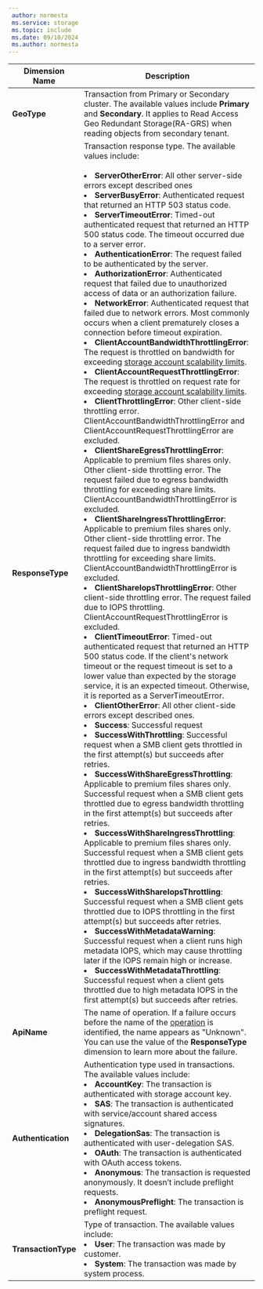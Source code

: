 ```yaml
---
 author: normesta
 ms.service: storage
 ms.topic: include
 ms.date: 09/10/2024
 ms.author: normesta
---
```


| Dimension Name | Description |
| ------------------- | ----------------- |
| **GeoType** | Transaction from Primary or Secondary cluster. The available values include **Primary** and **Secondary**. It applies to Read Access Geo Redundant Storage(RA-GRS) when reading objects from secondary tenant. |
| **ResponseType** | Transaction response type. The available values include: <br/><br/> <li>**ServerOtherError**: All other server-side errors except described ones </li> <li>**ServerBusyError**: Authenticated request that returned an HTTP 503 status code. </li> <li>**ServerTimeoutError**: Timed-out authenticated request that returned an HTTP 500 status code. The timeout occurred due to a server error. </li><li>**AuthenticationError**: The request failed to be authenticated by the server.</li><li>**AuthorizationError**: Authenticated request that failed due to unauthorized access of data or an authorization failure. </li> <li>**NetworkError**: Authenticated request that failed due to network errors. Most commonly occurs when a client prematurely closes a connection before timeout expiration. </li><li>**ClientAccountBandwidthThrottlingError**: The request is throttled on bandwidth for exceeding [storage account scalability limits](../articles/storage/common/scalability-targets-standard-account.md?toc=%2fazure%2fstorage%2fblobs%2ftoc.json).</li><li>**ClientAccountRequestThrottlingError**: The request is throttled on request rate for exceeding [storage account scalability limits](../articles/storage/common/scalability-targets-standard-account.md?toc=%2fazure%2fstorage%2fblobs%2ftoc.json).<li>**ClientThrottlingError**: Other client-side throttling error. ClientAccountBandwidthThrottlingError and ClientAccountRequestThrottlingError are excluded.</li><li>**ClientShareEgressThrottlingError**: Applicable to premium files shares only. Other client-side throttling error. The request failed due to egress bandwidth throttling for exceeding share limits. ClientAccountBandwidthThrottlingError is excluded.</li><li>**ClientShareIngressThrottlingError**: Applicable to premium files shares only. Other client-side throttling error. The request failed due to ingress bandwidth throttling for exceeding share limits. ClientAccountBandwidthThrottlingError is excluded.</li><li>**ClientShareIopsThrottlingError**: Other client-side throttling error. The request failed due to IOPS throttling. ClientAccountRequestThrottlingError is excluded.</li><li>**ClientTimeoutError**: Timed-out authenticated request that returned an HTTP 500 status code. If the client's network timeout or the request timeout is set to a lower value than expected by the storage service, it is an expected timeout. Otherwise, it is reported as a ServerTimeoutError. </li> <li>**ClientOtherError**: All other client-side errors except described ones. </li> <li>**Success**: Successful request</li> <li> **SuccessWithThrottling**: Successful request when a SMB client gets throttled in the first attempt(s) but succeeds after retries.</li><li> **SuccessWithShareEgressThrottling**: Applicable to premium files shares only. Successful request when a SMB client gets throttled due to egress bandwidth throttling in the first attempt(s) but succeeds after retries.</li><li> **SuccessWithShareIngressThrottling**: Applicable to premium files shares only. Successful request when a SMB client gets throttled due to ingress bandwidth throttling in the first attempt(s) but succeeds after retries.</li><li> **SuccessWithShareIopsThrottling**: Successful request when a SMB client gets throttled due to IOPS throttling in the first attempt(s) but succeeds after retries.</li><li> **SuccessWithMetadataWarning**: Successful request when a client runs high metadata IOPS, which may cause throttling later if the IOPS remain high or increase.</li><li> **SuccessWithMetadataThrottling**: Successful request when a client gets throttled due to high metadata IOPS in the first attempt(s) but succeeds after retries.</li> |
| **ApiName** | The name of operation. If a failure occurs before the name of the [operation](/rest/api/storageservices/storage-analytics-logged-operations-and-status-messages) is identified,  the name appears as "Unknown". You can use the value of the **ResponseType** dimension to learn more about the failure.
| **Authentication** | Authentication type used in transactions. The available values include: <br/> <li>**AccountKey**: The transaction is authenticated with storage account key.</li> <li>**SAS**: The transaction is authenticated with service/account shared access signatures.</li><li>**DelegationSas**: The transaction is authenticated with user-delegation SAS.</li> <li>**OAuth**: The transaction is authenticated with OAuth access tokens.</li> <li>**Anonymous**: The transaction is requested anonymously. It doesn’t include preflight requests.</li> <li>**AnonymousPreflight**: The transaction is preflight request.</li>|
| **TransactionType** | Type of transaction. The available values include: <br/> <li>**User**: The transaction was made by customer.</li> <li>**System**: The transaction was made by system process.</li> |
